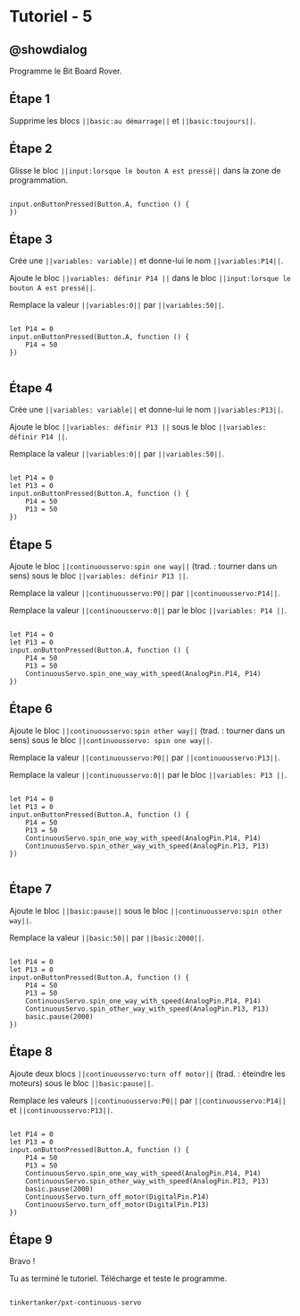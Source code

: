 # Tutoriel - 5

## @showdialog

Programme le Bit Board Rover.

## Étape 1

Supprime les blocs ``||basic:au démarrage||`` et ``||basic:toujours||``.

## Étape 2

Glisse le bloc ``||input:lorsque le bouton A est pressé||`` dans la zone de programmation.

```blocks

input.onButtonPressed(Button.A, function () {
})

```
## Étape 3

Crée une ``||variables: variable||`` et donne-lui le nom ``||variables:P14||``.

Ajoute le bloc ``||variables: définir P14 ||`` dans le bloc ``||input:lorsque le bouton A est pressé||``.

Remplace la valeur ``||variables:0||`` par ``||variables:50||``.

```blocks

let P14 = 0
input.onButtonPressed(Button.A, function () {
    P14 = 50
})


```

## Étape 4

Crée une ``||variables: variable||`` et donne-lui le nom ``||variables:P13||``.

Ajoute le bloc ``||variables: définir P13 ||`` sous le bloc ``||variables: définir P14 ||``.

Remplace la valeur ``||variables:0||`` par ``||variables:50||``.

```blocks

let P14 = 0
let P13 = 0
input.onButtonPressed(Button.A, function () {
    P14 = 50
    P13 = 50
})

```

## Étape 5

Ajoute le bloc ``||continuousservo:spin one way||`` (trad. : tourner dans un sens) sous le bloc ``||variables: définir P13 ||``.

Remplace la valeur ``||continuousservo:P0||`` par ``||continuousservo:P14||``.

Remplace la valeur ``||continuousservo:0||`` par le bloc ``||variables: P14 ||``.

```blocks

let P14 = 0
let P13 = 0
input.onButtonPressed(Button.A, function () {
    P14 = 50
    P13 = 50
    ContinuousServo.spin_one_way_with_speed(AnalogPin.P14, P14)
})

```
## Étape 6

Ajoute le bloc ``||continuousservo:spin other way||`` (trad. : tourner dans un sens) sous le bloc ``||continuousservo: spin one way||``.

Remplace la valeur ``||continuousservo:P0||`` par ``||continuousservo:P13||``.

Remplace la valeur ``||continuousservo:0||`` par le bloc ``||variables: P13 ||``.

```blocks

let P14 = 0
let P13 = 0
input.onButtonPressed(Button.A, function () {
    P14 = 50
    P13 = 50
    ContinuousServo.spin_one_way_with_speed(AnalogPin.P14, P14)
    ContinuousServo.spin_other_way_with_speed(AnalogPin.P13, P13)
})


```

## Étape 7

Ajoute le bloc ``||basic:pause||`` sous le bloc ``||continuousservo:spin other way||``.

Remplace la valeur ``||basic:50||`` par ``||basic:2000||``.

```blocks

let P14 = 0
let P13 = 0
input.onButtonPressed(Button.A, function () {
    P14 = 50
    P13 = 50
    ContinuousServo.spin_one_way_with_speed(AnalogPin.P14, P14)
    ContinuousServo.spin_other_way_with_speed(AnalogPin.P13, P13)
    basic.pause(2000)
})

```

## Étape 8

Ajoute deux blocs ``||continuousservo:turn off motor||`` (trad. : éteindre les moteurs) sous le bloc ``||basic:pause||``.

Remplace les valeurs ``||continuousservo:P0||`` par ``||continuousservo:P14||`` et ``||continuousservo:P13||``.

```blocks

let P14 = 0
let P13 = 0
input.onButtonPressed(Button.A, function () {
    P14 = 50
    P13 = 50
    ContinuousServo.spin_one_way_with_speed(AnalogPin.P14, P14)
    ContinuousServo.spin_other_way_with_speed(AnalogPin.P13, P13)
    basic.pause(2000)
    ContinuousServo.turn_off_motor(DigitalPin.P14)
    ContinuousServo.turn_off_motor(DigitalPin.P13)
})

```
## Étape 9

Bravo !

Tu as terminé le tutoriel. Télécharge et teste le programme.


```package

tinkertanker/pxt-continuous-servo

```
